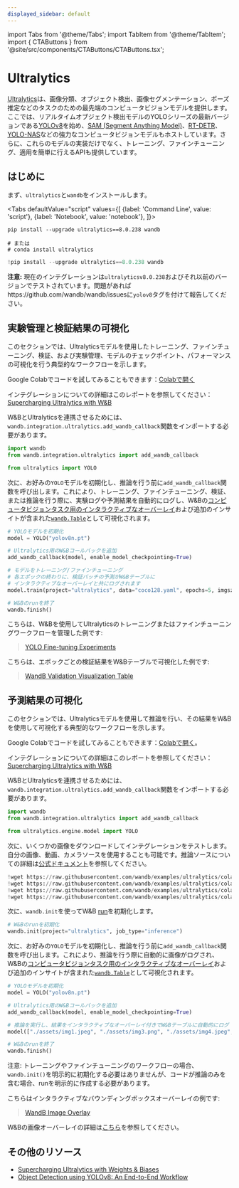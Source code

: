```yaml
---
displayed_sidebar: default
---
```


import Tabs from '@theme/Tabs';
import TabItem from '@theme/TabItem';
import { CTAButtons } from '@site/src/components/CTAButtons/CTAButtons.tsx';


# Ultralytics

<CTAButtons colabLink="https://colab.research.google.com/github/wandb/examples/blob/master/colabs/ultralytics/01_train_val.ipynb"></CTAButtons>

[Ultralytics](https://github.com/ultralytics/ultralytics)は、画像分類、オブジェクト検出、画像セグメンテーション、ポーズ推定などのタスクのための最先端のコンピュータビジョンモデルを提供します。ここでは、リアルタイムオブジェクト検出モデルのYOLOシリーズの最新バージョンである[YOLOv8](https://docs.ultralytics.com/models/yolov8/)を始め、[SAM (Segment Anything Model)](https://docs.ultralytics.com/models/sam/#introduction-to-sam-the-segment-anything-model)、[RT-DETR](https://docs.ultralytics.com/models/rtdetr/)、[YOLO-NAS](https://docs.ultralytics.com/models/yolo-nas/)などの強力なコンピュータビジョンモデルもホストしています。さらに、これらのモデルの実装だけでなく、トレーニング、ファインチューニング、適用を簡単に行えるAPIも提供しています。

## はじめに

まず、`ultralytics`と`wandb`をインストールします。

<Tabs
  defaultValue="script"
  values={[
    {label: 'Command Line', value: 'script'},
    {label: 'Notebook', value: 'notebook'},
  ]}>
  <TabItem value="script">

```shell
pip install --upgrade ultralytics==8.0.238 wandb

# または
# conda install ultralytics
```

  </TabItem>
  <TabItem value="notebook">

```python
!pip install --upgrade ultralytics==8.0.238 wandb
```

  </TabItem>
</Tabs>

**注意:** 現在のインテグレーションは`ultralyticsv8.0.238`およびそれ以前のバージョンでテストされています。問題があればhttps://github.com/wandb/wandb/issuesに`yolov8`タグを付けて報告してください。

## 実験管理と検証結果の可視化

<CTAButtons colabLink="https://colab.research.google.com/github/wandb/examples/blob/master/colabs/ultralytics/01_train_val.ipynb"></CTAButtons>

このセクションでは、Ultralyticsモデルを使用したトレーニング、ファインチューニング、検証、および実験管理、モデルのチェックポイント、パフォーマンスの可視化を行う典型的なワークフローを示します。

Google Colabでコードを試してみることもできます：[Colabで開く](http://wandb.me/ultralytics-train)

インテグレーションについての詳細はこのレポートを参照してください：[Supercharging Ultralytics with W&B](https://wandb.ai/geekyrakshit/ultralytics/reports/Supercharging-Ultralytics-with-Weights-Biases--Vmlldzo0OTMyMDI4)

W&BとUltralyticsを連携させるためには、`wandb.integration.ultralytics.add_wandb_callback`関数をインポートする必要があります。

```python
import wandb
from wandb.integration.ultralytics import add_wandb_callback

from ultralytics import YOLO
```

次に、お好みの`YOLO`モデルを初期化し、推論を行う前に`add_wandb_callback`関数を呼び出します。これにより、トレーニング、ファインチューニング、検証、または推論を行う際に、実験ログや予測結果を自動的にログし、W&Bの[コンピュータビジョンタスク用のインタラクティブなオーバーレイ](../track/log/media#image-overlays-in-tables)および追加のインサイトが含まれた[`wandb.Table`](../tables/intro.md)として可視化されます。

```python
# YOLOモデルを初期化
model = YOLO("yolov8n.pt")

# Ultralytics用のW&Bコールバックを追加
add_wandb_callback(model, enable_model_checkpointing=True)

# モデルをトレーニング/ファインチューニング
# 各エポックの終わりに、検証バッチの予測がW&Bテーブルに
# インタラクティブなオーバーレイと共にログされます
model.train(project="ultralytics", data="coco128.yaml", epochs=5, imgsz=640)

# W&Bのrunを終了
wandb.finish()
```

こちらは、W&Bを使用してUltralyticsのトレーニングまたはファインチューニングワークフローを管理した例です:

<blockquote class="imgur-embed-pub" lang="en" data-id="a/TB76U9O"  ><a href="//imgur.com/a/TB76U9O">YOLO Fine-tuning Experiments</a></blockquote><script async src="//s.imgur.com/min/embed.js" charset="utf-8"></script>

こちらは、エポックごとの検証結果をW&Bテーブルで可視化した例です:

<blockquote class="imgur-embed-pub" lang="en" data-id="a/kU5h7W4"  ><a href="//imgur.com/a/kU5h7W4">WandB Validation Visualization Table</a></blockquote><script async src="//s.imgur.com/min/embed.js" charset="utf-8"></script>

## 予測結果の可視化

<CTAButtons colabLink="https://colab.research.google.com/github/wandb/examples/blob/master/colabs/ultralytics/00_inference.ipynb"></CTAButtons>

このセクションでは、Ultralyticsモデルを使用して推論を行い、その結果をW&Bを使用して可視化する典型的なワークフローを示します。

Google Colabでコードを試してみることもできます：[Colabで開く](http://wandb.me/ultralytics-inference)。

インテグレーションについての詳細はこのレポートを参照してください：[Supercharging Ultralytics with W&B](https://wandb.ai/geekyrakshit/ultralytics/reports/Supercharging-Ultralytics-with-Weights-Biases--Vmlldzo0OTMyMDI4)

W&BとUltralyticsを連携させるためには、`wandb.integration.ultralytics.add_wandb_callback`関数をインポートする必要があります。

```python
import wandb
from wandb.integration.ultralytics import add_wandb_callback

from ultralytics.engine.model import YOLO
```

次に、いくつかの画像をダウンロードしてインテグレーションをテストします。自分の画像、動画、カメラソースを使用することも可能です。推論ソースについての詳細は[公式ドキュメント](https://docs.ultralytics.com/modes/predict/)を参照してください。

```python
!wget https://raw.githubusercontent.com/wandb/examples/ultralytics/colabs/ultralytics/assets/img1.png
!wget https://raw.githubusercontent.com/wandb/examples/ultralytics/colabs/ultralytics/assets/img2.png
!wget https://raw.githubusercontent.com/wandb/examples/ultralytics/colabs/ultralytics/assets/img4.png
!wget https://raw.githubusercontent.com/wandb/examples/ultralytics/colabs/ultralytics/assets/img5.png
```

次に、`wandb.init`を使ってW&B [run](../runs/intro.md)を初期化します。

```python
# W&Bのrunを初期化
wandb.init(project="ultralytics", job_type="inference")
```

次に、お好みの`YOLO`モデルを初期化し、推論を行う前に`add_wandb_callback`関数を呼び出します。これにより、推論を行う際に自動的に画像がログされ、W&Bの[コンピュータビジョンタスク用のインタラクティブなオーバーレイ](../track/log/media#image-overlays-in-tables)および追加のインサイトが含まれた[`wandb.Table`](../tables/intro.md)として可視化されます。

```python
# YOLOモデルを初期化
model = YOLO("yolov8n.pt")

# Ultralytics用のW&Bコールバックを追加
add_wandb_callback(model, enable_model_checkpointing=True)

# 推論を実行し、結果をインタラクティブなオーバーレイ付きでW&Bテーブルに自動的にログ
model(["./assets/img1.jpeg", "./assets/img3.png", "./assets/img4.jpeg", "./assets/img5.jpeg"])

# W&Bのrunを終了
wandb.finish()
```

注意: トレーニングやファインチューニングのワークフローの場合、`wandb.init()`を明示的に初期化する必要はありませんが、コードが推論のみを含む場合、runを明示的に作成する必要があります。

こちらはインタラクティブなバウンディングボックスオーバーレイの例です:

<blockquote class="imgur-embed-pub" lang="en" data-id="a/UTSiufs"  ><a href="//imgur.com/a/UTSiufs">WandB Image Overlay</a></blockquote><script async src="//s.imgur.com/min/embed.js" charset="utf-8"></script>

W&Bの画像オーバーレイの詳細は[こちら](../track/log/media.md#image-overlays)を参照してください。

## その他のリソース

* [Supercharging Ultralytics with Weights & Biases](https://wandb.ai/geekyrakshit/ultralytics/reports/Supercharging-Ultralytics-with-Weights-Biases--Vmlldzo0OTMyMDI4)
* [Object Detection using YOLOv8: An End-to-End Workflow](https://wandb.ai/reviewco/object-detection-bdd/reports/Object-Detection-using-YOLOv8-An-End-to-End-Workflow--Vmlldzo1NTAyMDQ1)